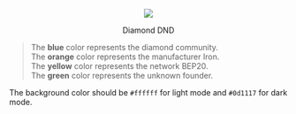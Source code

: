 <p align="center">
  <img src="https://diamonddnd.com/PWA/DND.png" />
</p>
<p align="center">Diamond DND</p>

>The **blue** color represents the diamond community.<br>
>The **orange** color represents the manufacturer Iron.<br>
>The **yellow** color represents the network BEP20.<br>
>The **green** color represents the unknown founder.<br>


The background color should be `#ffffff` for light mode and `#0d1117` for dark mode.
